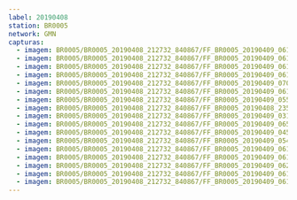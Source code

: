 ```yaml
---
label: 20190408
station: BR0005
network: GMN
capturas:
  - imagem: BR0005/BR0005_20190408_212732_840867/FF_BR0005_20190409_061654_319_0768256.fits_maxpixel.jpg
  - imagem: BR0005/BR0005_20190408_212732_840867/FF_BR0005_20190409_061420_629_0764416.fits_maxpixel.jpg
  - imagem: BR0005/BR0005_20190408_212732_840867/FF_BR0005_20190409_061859_496_0771328.fits_maxpixel.jpg
  - imagem: BR0005/BR0005_20190408_212732_840867/FF_BR0005_20190409_061511_844_0765696.fits_maxpixel.jpg
  - imagem: BR0005/BR0005_20190408_212732_840867/FF_BR0005_20190409_070205_305_0835584.fits_maxpixel.jpg
  - imagem: BR0005/BR0005_20190408_212732_840867/FF_BR0005_20190409_061430_853_0764672.fits_maxpixel.jpg
  - imagem: BR0005/BR0005_20190408_212732_840867/FF_BR0005_20190409_055852_347_0741376.fits_maxpixel.jpg
  - imagem: BR0005/BR0005_20190408_212732_840867/FF_BR0005_20190408_235642_654_0219136.fits_maxpixel.jpg
  - imagem: BR0005/BR0005_20190408_212732_840867/FF_BR0005_20190409_031737_107_0515584.fits_maxpixel.jpg
  - imagem: BR0005/BR0005_20190408_212732_840867/FF_BR0005_20190409_065106_954_0819200.fits_maxpixel.jpg
  - imagem: BR0005/BR0005_20190408_212732_840867/FF_BR0005_20190409_045208_314_0643072.fits_maxpixel.jpg
  - imagem: BR0005/BR0005_20190408_212732_840867/FF_BR0005_20190409_054649_883_0723456.fits_maxpixel.jpg
  - imagem: BR0005/BR0005_20190408_212732_840867/FF_BR0005_20190409_061350_443_0763648.fits_maxpixel.jpg
  - imagem: BR0005/BR0005_20190408_212732_840867/FF_BR0005_20190409_061644_077_0768000.fits_maxpixel.jpg
  - imagem: BR0005/BR0005_20190408_212732_840867/FF_BR0005_20190409_062001_008_0772864.fits_maxpixel.jpg
  - imagem: BR0005/BR0005_20190408_212732_840867/FF_BR0005_20190409_061341_466_0763392.fits_maxpixel.jpg
  - imagem: BR0005/BR0005_20190408_212732_840867/FF_BR0005_20190409_061919_989_0771840.fits_maxpixel.jpg
---
```

